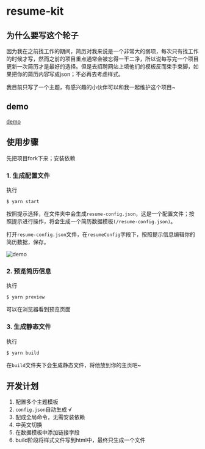 # resume-kit
## 为什么要写这个轮子
因为我在之前找工作的期间，简历对我来说是一个非常大的弱项，每次只有找工作的时候才写，然而之前的项目重点通常会被忘得一干二净，所以说每写完一个项目更新一次简历才是最好的选择。但是去招聘网站上填他们的模板反而束手束脚，如果把你的简历内容写成json；不必再去考虑样式。

我目前只写了一个主题，有感兴趣的小伙伴可以和我一起维护这个项目~
## demo
[demo](https://mytac.github.io/resume/)
## 使用步骤
先把项目fork下来；安装依赖

### 1. 生成配置文件
执行
```
$ yarn start
```
按照提示选择，在文件夹中会生成`resume-config.json`，这是一个配置文件；按照提示进行操作，将会生成一个简历数据模板`(/resume-config.json)`。

打开`resume-config.json`文件，在`resumeConfig`字段下，按照提示信息编辑你的简历数据，保存。

![demo](https://s22.postimg.cc/g6jvl1gwx/image.gif)
### 2. 预览简历信息
执行
```
$ yarn preview
```
可以在浏览器看到预览页面
### 3. 生成静态文件
执行
```
$ yarn build
```
在`build`文件夹下会生成静态文件，将他放到你的主页吧~

## 开发计划
1. 配置多个主题模板
2. `config.json`自动生成 √
3. 配成全局命令，无需安装依赖
4. 中英文切换
5. 在数据模板中添加链接字段
6. build阶段将样式文件写到html中，最终只生成一个文件